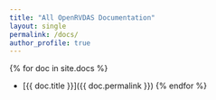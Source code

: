 ```yaml
---
title: "All OpenRVDAS Documentation"
layout: single
permalink: /docs/
author_profile: true
---
```

{% for doc in site.docs %}
  - [{{ doc.title }}]({{ doc.permalink }})
{% endfor %}
